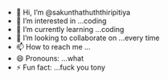 - 👋 Hi, I’m @sakunthathuththiripitiya
- 👀 I’m interested in ...coding
- 🌱 I’m currently learning ...coding
- 💞️ I’m looking to collaborate on ...every time
- 📫 How to reach me ...
- 😄 Pronouns: ...what
- ⚡ Fun fact: ...fuck you tony

<!---
sakunthathuththiripitiya/sakunthathuththiripitiya is a ✨ special ✨ repository because its `README.md` (this file) appears on your GitHub profile.
You can click the Preview link to take a look at your changes.
--->
